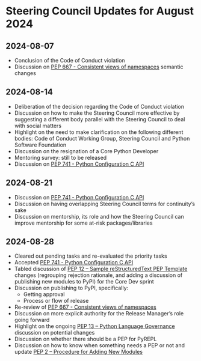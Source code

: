 # Steering Council Updates for August 2024

## 2024-08-07

- Conclusion of the Code of Conduct violation
- Discussion on [PEP 667 - Consistent views of namespaces](https://peps.python.org/pep-0667/) semantic changes

## 2024-08-14

- Deliberation of the decision regarding the Code of Conduct violation
- Discussion on how to make the Steering Council more effective by suggesting a different body parallel with the Steering Council to deal with social matters
- Highlight on the need to make clarification on the following different bodies: Code of Conduct Working Group, Steering Council and Python Software Foundation
- Discussion on the resignation of a Core Python Developer
- Mentoring survey: still to be released
- Discussion on [PEP 741 - Python Configuration C API](https://peps.python.org/pep-0741/)

## 2024-08-21

- Discussion on [PEP 741 - Python Configuration C API](https://peps.python.org/pep-0741/)
- Discussion on having overlapping Steering Council terms for continuity’s sake
- Discussion on mentorship, its role and how the Steering Council can improve mentorship for some at-risk packages/libraries

## 2024-08-28

- Cleared out pending tasks and re-evaluated the priority tasks
- Accepted [PEP 741 - Python Configuration C API](https://peps.python.org/pep-0741/)
- Tabled discussion of [PEP 12 – Sample reStructuredText PEP Template](https://peps.python.org/pep-0012/) changes (regrouping rejection rationale, and adding a discussion of  publishing new modules to PyPI) for the Core Dev sprint
- Discussion on publishing to PyPI, specifically:
  - Getting approval
  - Process or flow of release
- Re-review of [PEP 667 - Consistent views of namespaces](https://peps.python.org/pep-0667/)
- Discussion on more explicit authority for the Release Manager’s role going forward
- Highlight on the ongoing [PEP 13 – Python Language Governance](https://peps.python.org/pep-0013/) discussion on potential changes
- Discussion on whether there should be a PEP for PyREPL
- Discussion on how to know when something needs a PEP or not and update [PEP 2 – Procedure for Adding New Modules](https://peps.python.org/pep-0002/)